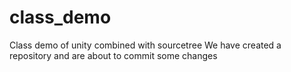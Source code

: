 # class_demo
Class demo of unity combined with sourcetree
We have created a repository and are about to commit some changes
